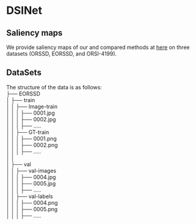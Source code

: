 # DSINet
## Saliency maps
We provide saliency maps of our and compared methods at [here](URL "https://pan.baidu.com/s/1kWeJXGp0-wPda1BdwdqUsg?pwd=dqxf") on three datasets (ORSSD, EORSSD, and ORSI-4199).


## DataSets
The structure of the data is as follows:<br>
├── EORSSD<br>
│   ├── train<br>
│   │   ├── Image-train<br>
│   │   │   ├── 0001.jpg<br>
│   │   │   ├── 0002.jpg<br>
│   │   │   ├── .....<br>
│   │   ├── GT-train<br>
│   │   │   ├── 0001.png<br>
│   │   │   ├── 0002.png<br>
│   │   │   ├── .....<br>
│   │<br>
│   ├── val<br>
│   │   ├── val-images<br>
│   │   │   ├── 0004.jpg<br>
│   │   │   ├── 0005.jpg<br>
│   │   │   ├── .....<br>
│   │   ├── val-labels<br>
│   │   │   ├── 0004.png<br>
│   │   │   ├── 0005.png<br>
│   │   │   ├── .....<br>
